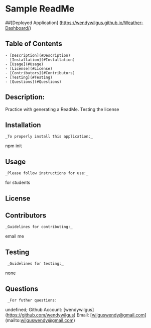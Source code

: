 # Sample ReadMe
  ##[Deployed Application] (https://wendywilgus.github.io/Weather-Dashboard/)
    
  ## Table of Contents
    - [Description](#Description)
    - [Installation](#Installation)
    - [Usage](#Usage)
    - [License](#License)
    - [Contributors](#Contributors)
    - [Testing](#Testing)
    - [Questions](#Questions)
    
  ## Description:
  Practice with generating a ReadMe. Testing the license

  ## Installation
    _To properly install this application:_
  npm init

  ## Usage
    _Please follow instructions for use:_
  for students

  ## License
    
 

  ## Contributors
    _Guidelines for contributing:_
  email me

  ## Testing
     _Guidelines for testing:_
  none

  ## Questions
     _For futher questions: 
  undefined; 
   Github Account: [wendywilgus] (https://github.com/wendywilgus)
   Email: [wilguswendy@gmail.com] (mailto:wilguswendy@gmail.com)